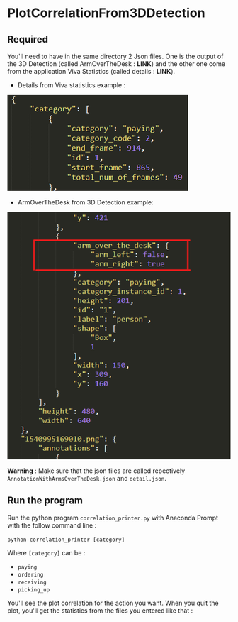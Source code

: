 # PlotCorrelationFrom3DDetection

## Required

You'll need to have in the same directory 2 Json files. One is the output of the 3D Detection (called ArmOverTheDesk : **LINK**) and the other one come from the application Viva Statistics (called details : **LINK**).
- Details from Viva statistics example :

![picture](img/img.png)
- ArmOverTheDesk from 3D Detection example:

![picture](img/armoverthedesk.png)

**Warning** : Make sure that the json files are called repectively `AnnotationWithArmsOverTheDesk.json` and `detail.json`.

## Run the program

Run the python program `correlation_printer.py` with Anaconda Prompt with the follow command line : 

`python correlation_printer [category]`

Where `[category]` can be : 
- `paying`
- `ordering`
- `receiving`
- `picking_up`

You'll see the plot correlation for the action you want. When you quit the plot, you'll get the statistics from the files you entered like that : 

